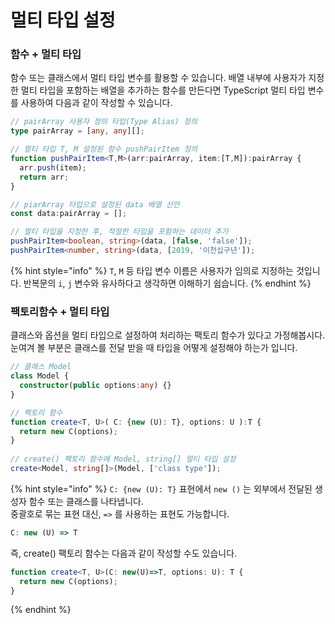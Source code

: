 # 멀티 타입 설정

### 함수 + 멀티 타입

함수 또는 클래스에서 멀티 타입 변수를 활용할 수 있습니다. 배열 내부에 사용자가 지정한 멀티 타입을 포함하는 배열을 추가하는 함수를 만든다면 TypeScript 멀티 타입 변수를 사용하여 다음과 같이 작성할 수 있습니다.

```typescript
// pairArray 사용자 정의 타입(Type Alias) 정의
type pairArray = [any, any][];

// 멀티 타입 T, M 설정된 함수 pushPairItem 정의
function pushPairItem<T,M>(arr:pairArray, item:[T,M]):pairArray {
  arr.push(item);
  return arr;
}

// piarArray 타입으로 설정된 data 배열 선언
const data:pairArray = [];

// 멀티 타입을 지정한 후, 적절한 타입을 포함하는 데이터 추가
pushPairItem<boolean, string>(data, [false, 'false']);
pushPairItem<number, string>(data, [2019, '이천십구년']);
```

{% hint style="info" %}
`T`, `M` 등 타입 변수 이름은 사용자가 임의로 지정하는 것입니다. 반복문의 `i`, `j` 변수와 유사하다고 생각하면 이해하기 쉽습니다.
{% endhint %}

### 팩토리함수 + 멀티 타입

클래스와 옵션을 멀티 타입으로 설정하여 처리하는 팩토리 함수가 있다고 가정해봅시다. 눈여겨 볼 부분은 클래스를 전달 받을 때 타입을 어떻게 설정해야 하는가 입니다.

```typescript
// 클래스 Model
class Model {
  constructor(public options:any) {}
}

// 팩토리 함수
function create<T, U>( C: {new (U): T}, options: U ):T {
  return new C(options);
}
​
// create() 팩토리 함수에 Model, string[] 멀티 타입 설정
create<Model, string[]>(Model, ['class type']);
```

{% hint style="info" %}
`C: {new (U): T}` 표현에서 `new ()` 는 외부에서 전달된 생성자 함수 또는 클래스를 나타냅니다.  
중괄호로 묶는 표현 대신, `=>` 를 사용하는 표현도 가능합니다.

```typescript
C: new (U) => T
```

즉, create\(\) 팩토리 함수는 다음과 같이 작성할 수도 있습니다.

```typescript
function create<T, U>(C: new(U)=>T, options: U): T {
  return new C(options);
}
```
{% endhint %}

